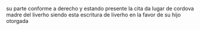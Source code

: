 su parte conforme a derecho y estando presente la cita
da lugar de cordova madre del liverho siendo
esta escritura de liverho en la favor de su hijo otorgada